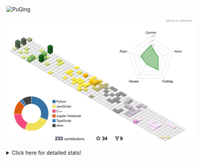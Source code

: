 ![PuQing](https://user-images.githubusercontent.com/27223114/171565019-9a56fae6-b08b-421f-99db-7e830da42371.png)

![](./profile-3d-contrib/profile-season-animate.svg)

<details>
<summary>Click here for detailed stats!</summary>

<!--START_SECTION:waka-->
![Lines of code](https://img.shields.io/badge/From%20Hello%20World%20I%27ve%20Written-696.3%20thousand%20lines%20of%20code-blue)

**🐱 My GitHub Data** 

> 📦 248.1 kB Used in GitHub's Storage 
 > 
> 🏆 81 Contributions in the Year 2023
 > 
> 🚫 Not Opted to Hire
 > 
> 📜 27 Public Repositories 
 > 
> 🔑 27 Private Repositories 
 > 
**I'm an Early 🐤** 

```text
🌞 Morning                264 commits         █████░░░░░░░░░░░░░░░░░░░░   19.20 % 
🌆 Daytime                709 commits         █████████████░░░░░░░░░░░░   51.56 % 
🌃 Evening                170 commits         ███░░░░░░░░░░░░░░░░░░░░░░   12.36 % 
🌙 Night                  232 commits         ████░░░░░░░░░░░░░░░░░░░░░   16.87 % 
```


📊 **This Week I Spent My Time On** 

```text
💬 Programming Languages: 
TeX                      2 hrs 20 mins       ██████████░░░░░░░░░░░░░░░   38.69 % 
C++                      2 hrs 19 mins       ██████████░░░░░░░░░░░░░░░   38.31 % 
Python                   43 mins             ███░░░░░░░░░░░░░░░░░░░░░░   11.95 % 
Jupyter Notebook         38 mins             ███░░░░░░░░░░░░░░░░░░░░░░   10.70 % 
XML                      0 secs              ░░░░░░░░░░░░░░░░░░░░░░░░░   00.25 % 

🔥 Editors: 
VS Code                  6 hrs 4 mins        █████████████████████████   100.00 % 

💻 Operating System: 
WSL                      6 hrs               █████████████████████████   98.96 % 
Windows                  3 mins              ░░░░░░░░░░░░░░░░░░░░░░░░░   01.04 % 
```


<!--END_SECTION:waka-->
</details>
